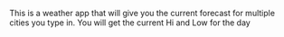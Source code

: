 This is a weather app that will give you the current forecast for multiple cities you type in. You will get the current Hi and Low for the day
